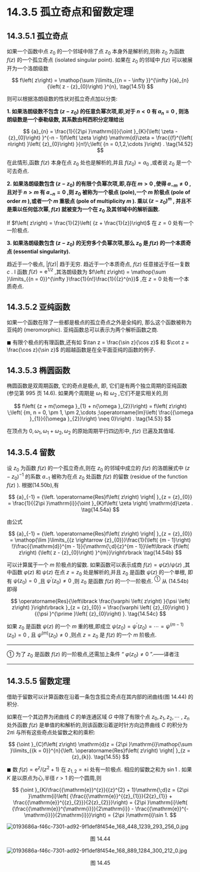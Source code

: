 # 14.3.5 孤立奇点和留数定理

## 14.3.5.1 孤立奇点

如果一个函数中点 ${z}_{0}$ 的一个邻域中除了点 ${z}_{0}$ 本身外是解析的,则称 ${z}_{0}$ 为函数 $f\left( z\right)$ 的一个孤立奇点 (isolated singular point). 如果在 ${z}_{0}$ 的邻域中 $f\left( z\right)$ 可以被展开为一个洛朗级数

$$
f\left( z\right)  = \mathop{\sum }\limits_{{n =  - \infty }}^{\infty }{a}_{n}{\left( z - {z}_{0}\right) }^{n}, \tag{14.51}
$$

则可以根据洛朗级数的性状对孤立奇点加以分类:

**1. 如果洛朗级数不包含 $\left( {z - {z}_{0}}\right)$ 的任意负幂次项,即,对于 $n < 0$ 有 ${a}_{n} = 0$ , 则洛朗级数是一个泰勒级数, 其系数由柯西积分定理给出**

$$
{a}_{n} = \frac{1}{{2\pi }\mathrm{i}}{\oint }_{K}{\left( \zeta  - {z}_{0}\right) }^{-n - 1}f\left( \zeta \right) \mathrm{d}\zeta  = \frac{{f}^{\left( n\right) }\left( {z}_{0}\right) }{n!}\;\left( {n = 0,1,2,\cdots }\right) . \tag{14.52}
$$

在此情形,函数 $f\left( z\right)$ 本身在点 ${z}_{0}$ 处也是解析的,并且 $f\left( {z}_{0}\right)  = {a}_{0}$ ,或者说 ${z}_{0}$ 是一个可去奇点.

**2. 如果洛朗级数包含 $\left( {z - {z}_{0}}\right)$ 的有限个负幂次项,即,存在 $m > 0$ ,使得 ${a}_{-m} \neq  0$ ,且对于 $n > m$ 有 ${a}_{-n} = 0$ ,则 ${z}_{0}$ 被称为一个极点 (pole),一个 $m$ 阶极点 (pole of order $m$ ),或者一个 $m$ 重极点 (pole of multiplicity $m$ ). 乘以 ${\left( z - {z}_{0}\right) }^{m}$ , 并且不是乘以任何低次幂, $f\left( z\right)$ 就被变为一个在 ${z}_{0}$ 及其邻域中的解析函数.**

If $f\left( z\right)  = \frac{1}{2}\left( {z + \frac{1}{z}}\right)$ 在 $z = 0$ 处有一个一阶极点.

**3. 如果洛朗级数包含 $\left( {z - {z}_{0}}\right)$ 的无穷多个负幂次项,那么 ${z}_{0}$ 是 $f\left( z\right)$ 的一个本质奇点 (essential singularity).**

趋近于一个极点, $\left| {f\left( z\right) }\right|$ 趋于无穷. 趋近于一个本质奇点, $f\left( z\right)$ 任意接近于任一复数 $c$ . I 函数 $f\left( z\right)  = {\mathrm{e}}^{1/z}$ ,其洛朗级数为 $f\left( z\right)  = \mathop{\sum }\limits_{{n = 0}}^{\infty }\frac{1}{n!}\frac{1}{{z}^{n}}$ ,在 $z = 0$ 处有一个本质奇点.

## 14.3.5.2 亚纯函数

如果一个函数在除了一些都是极点的孤立奇点之外是全纯的, 那么这个函数被称为亚纯的 (meromorphic). 亚纯函数总可以表示为两个解析函数之商.

$\blacksquare$ 有限个极点的有理函数,还有如 $\tan z = \frac{\sin z}{\cos z}$ 和 $\cot z = \frac{\cos z}{\sin z}$ 的超越函数是在全平面亚纯的函数的例子.

## 14.3.5.3 椭圆函数

椭圆函数是双周期函数, 它的奇点是极点, 即, 它们是有两个独立周期的亚纯函数 (参见第 995 页 14.6). 如果两个周期是 ${\omega }_{1}$ 和 ${\omega }_{2}$ ,它们不是实相关的,则

$$
f\left( {z + m{\omega }_{1} + n{\omega }_{2}}\right)  = f\left( z\right) \;\left( {m, n = 0, \pm  1, \pm  2,\cdots ;\operatorname{Im}\left( \frac{{\omega }_{1}}{{\omega }_{2}}\right)  \neq  0}\right) . \tag{14.53}
$$

在顶点为 $0,{\omega }_{1},{\omega }_{1} + {\omega }_{2},{\omega }_{2}$ 的原始周期平行四边形中, $f\left( z\right)$ 已遍及其值域.

## 14.3.5.4 留数

设 ${z}_{0}$ 为函数 $f\left( z\right)$ 的一个孤立奇点,则在 ${z}_{0}$ 的邻域中成立的 $f\left( z\right)$ 的洛朗展式中 ${\left( z - {z}_{0}\right) }^{-1}$ 的系数 ${a}_{-1}$ 被称为在点 ${z}_{0}$ 处函数 $f\left( z\right)$ 的留数 (residue of the function $f\left( z\right)$ ). 根据(14.50b),有

$$
{a}_{-1} = {\left. \operatorname{Res}f\left( z\right) \right| }_{z = {z}_{0}} = \frac{1}{{2\pi }\mathrm{i}}{\oint }_{K}f\left( \zeta \right) \mathrm{d}\zeta . \tag{14.54a}
$$

由公式

$$
{a}_{-1} = {\left. \operatorname{Res}f\left( z\right) \right| }_{z = {z}_{0}} = \mathop{\lim }\limits_{{z \rightarrow  {z}_{0}}}\frac{1}{\left( {m - 1}\right) !}\frac{{\mathrm{d}}^{m - 1}}{\mathrm{\;d}{z}^{m - 1}}\left\lbrack  {f\left( z\right) {\left( z - {z}_{0}\right) }^{m}}\right\rbrack   \tag{14.54b}
$$

可以计算属于一个 $m$ 阶极点的留数. 如果函数可以表示成商 $f\left( z\right)  = \varphi \left( z\right) /\psi \left( z\right)$ ,其中函数 $\varphi \left( z\right)$ 和 $\psi \left( z\right)$ 在点 $z = {z}_{0}$ 处是解析的,并且 ${z}_{0}$ 是函数 $\psi \left( z\right)$ 的一个单根, 即有 $\psi \left( {z}_{0}\right)  = 0$ ,且 ${\psi }^{\prime }\left( {z}_{0}\right)  \neq  0$ ,则 ${z}_{0}$ 是函数 $f\left( z\right)$ 的一个一阶极点. ${}^{\text{①}}$ 从 (14.54b) 即得

$$
\operatorname{Res}{\left\lbrack  \frac{\varphi \left( z\right) }{\psi \left( z\right) }\right\rbrack  }_{z = {z}_{0}} = \frac{\varphi \left( {z}_{0}\right) }{{\psi }^{\prime }\left( {z}_{0}\right) }. \tag{14.54c}
$$

如果 ${z}_{0}$ 是函数 $\psi \left( z\right)$ 的一个 $m$ 重的根,即成立 $\psi \left( {z}_{0}\right)  = {\psi }^{\prime }\left( {z}_{0}\right)  = \cdots  = {\psi }^{\left( m - 1\right) }\left( {z}_{0}\right)  = 0$ , 且 ${\psi }^{\left( m\right) }\left( {z}_{0}\right)  \neq  0$ ,则点 $z = {z}_{0}$ 是 $f\left( z\right)$ 的一个 $m$ 阶极点.

---

① 为了 ${z}_{0}$ 是函数 $f\left( z\right)$ 的一阶极点,还需加上条件 “ $\varphi \left( {z}_{0}\right)  \neq  0$ ”.——译者注

---

## 14.3.5.5 留数定理

借助于留数可以计算函数在沿着一条包含孤立奇点在其内部的闭曲线(图 14.44) 的积分.

如果在一个其边界为闭曲线 $C$ 的单连通区域 $G$ 中除了有限个点 ${z}_{0},{z}_{1},{z}_{2},\cdots$ , ${z}_{n}$ 处外函数 $f\left( z\right)$ 是单值的和解析的,则该函数沿着逆时针方向边界曲线 $C$ 的积分为 ${2\pi }\mathrm{i}$ 与所有这些奇点处留数之和的乘积:

$$
{\oint }_{C}f\left( z\right) \mathrm{d}z = {2\pi }\mathrm{i}\mathop{\sum }\limits_{{k = 0}}^{n}{\left. \operatorname{Res}f\left( z\right) \right| }_{z = {z}_{k}}. \tag{14.55}
$$

$\blacksquare$ 数 $f\left( z\right)  = {\mathrm{e}}^{z}/\left( {{z}^{2} + 1}\right)$ 在 ${z}_{1,2} =  \pm  \mathrm{i}$ 处有一阶极点. 相应的留数之和为 $\sin 1$ . 如果 $K$ 是以原点为心,半径 $r > 1$ 的一个圆周,则

$$
{\oint }_{K}\frac{{\mathrm{e}}^{z}}{{z}^{2} + 1}\mathrm{\;d}z = {2\pi }\mathrm{i}\left( {\frac{{\mathrm{e}}^{{z}_{1}}}{2{z}_{1}} + \frac{{\mathrm{e}}^{{z}_{2}}}{2{z}_{2}}}\right)  = {2\pi }\mathrm{i}\left( {\frac{{\mathrm{e}}^{\mathrm{i}}}{2\mathrm{i}} - \frac{{\mathrm{e}}^{-\mathrm{i}}}{2\mathrm{i}}}\right)  = {2\pi }\mathrm{i}\sin 1.
$$

![0193686a-f46c-7301-ad92-9f1def8f454e_168_448_1239_293_256_0.jpg](/images/0193686a-f46c-7301-ad92-9f1def8f454e_168_448_1239_293_256_0.jpg)

<center>图 14.44</center>

![0193686a-f46c-7301-ad92-9f1def8f454e_168_889_1284_300_212_0.jpg](/images/0193686a-f46c-7301-ad92-9f1def8f454e_168_889_1284_300_212_0.jpg)

<center>图 14.45</center>

